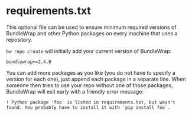 <style>.bs-sidebar { display: none; }</style>

# requirements.txt

This optional file can be used to ensure minimum required versions of BundleWrap and other Python packages on every machine that uses a repository.

`bw repo create` will initially add your current version of BundleWrap:

<pre><code class="nohighlight">bundlewrap>=2.4.0</code></pre>

You can add more packages as you like (you do not have to specify a version for each one), just append each package in a separate line. When someone then tries to use your repo without one of those packages, BundleWrap will exit early with a friendly error message:

<pre><code class="nohighlight">! Python package 'foo' is listed in requirements.txt, but wasn't found. You probably have to install it with `pip install foo`.</code></pre>
